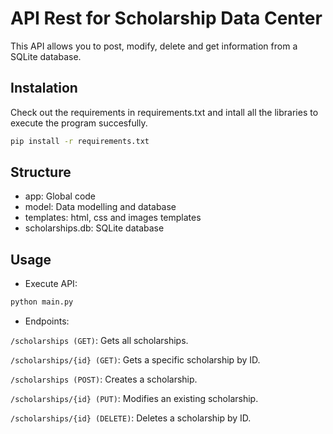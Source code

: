 # API Rest for Scholarship Data Center

This API allows you to post, modify, delete and get information from a SQLite database.

## Instalation

Check out the requirements in requirements.txt and intall all the libraries to execute the program succesfully.

```bash
pip install -r requirements.txt
```

## Structure

* app: Global code
* model: Data modelling and database
* templates: html, css and images templates
* scholarships.db: SQLite database

## Usage

* Execute API:
```bash
python main.py
```

* Endpoints: 

```/scholarships (GET)```: Gets all scholarships.

```/scholarships/{id} (GET)```: Gets a specific scholarship by ID.

```/scholarships (POST)```: Creates a scholarship.

```/scholarships/{id} (PUT)```: Modifies an existing scholarship.

```/scholarships/{id} (DELETE)```: Deletes a scholarship by ID.